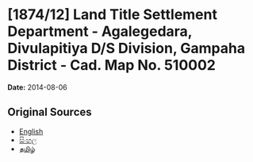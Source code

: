 # [1874/12] Land Title Settlement Department - Agalegedara, Divulapitiya D/S Division, Gampaha District - Cad. Map No. 510002

**Date:** 2014-08-06

## Original Sources

- [English](https://documents.gov.lk/view/extra-gazettes/2014/8/1874-12_E.pdf)
- [සිංහල](https://documents.gov.lk/view/extra-gazettes/2014/8/1874-12_S.pdf)
- [தமிழ்](https://documents.gov.lk/view/extra-gazettes/2014/8/1874-12_T.pdf)
